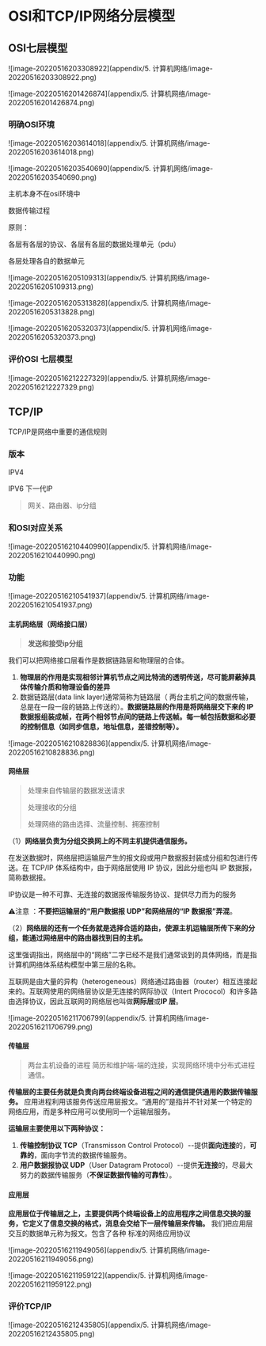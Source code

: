 # OSI和TCP/IP网络分层模型

## OSI七层模型

![image-20220516203308922](appendix/5. 计算机网络/image-20220516203308922.png)

![image-20220516201426874](appendix/5. 计算机网络/image-20220516201426874.png)



### 明确OSI环境

![image-20220516203614018](appendix/5. 计算机网络/image-20220516203614018.png)

![image-20220516203540690](appendix/5. 计算机网络/image-20220516203540690.png)

主机本身不在osi环境中



数据传输过程

原则：

各层有各层的协议、各层有各层的数据处理单元（pdu）

各层处理各自的数据单元

![image-20220516205109313](appendix/5. 计算机网络/image-20220516205109313.png)

![image-20220516205313828](appendix/5. 计算机网络/image-20220516205313828.png)

![image-20220516205320373](appendix/5. 计算机网络/image-20220516205320373.png)



### 评价OSI 七层模型

![image-20220516212227329](appendix/5. 计算机网络/image-20220516212227329.png)



## TCP/IP

TCP/IP是网络中重要的通信规则



### 版本

IPV4

IPV6 下一代IP

>   网关、路由器、ip分组



### 和OSI对应关系

![image-20220516210440990](appendix/5. 计算机网络/image-20220516210440990.png)





### 功能

![image-20220516210541937](appendix/5. 计算机网络/image-20220516210541937.png)



#### 主机网络层（网络接口层）

>    **发送和接受ip分组**

我们可以把网络接口层看作是数据链路层和物理层的合体。

1.   **物理层的作用是实现相邻计算机节点之间比特流的透明传送，尽可能屏蔽掉具体传输介质和物理设备的差异**
2.   数据链路层(data link layer)通常简称为链路层（ 两台主机之间的数据传输，总是在一段一段的链路上传送的）。**数据链路层的作用是将网络层交下来的 IP 数据报组装成帧，在两个相邻节点间的链路上传送帧。每一帧包括数据和必要的控制信息（如同步信息，地址信息，差错控制等）。**

![image-20220516210828836](appendix/5. 计算机网络/image-20220516210828836.png)



#### 网络层

>   处理来自传输层的数据发送请求
>
>   处理接收的分组
>
>   处理网络的路由选择、流量控制、拥塞控制

（1）**网络层负责为分组交换网上的不同主机提供通信服务。**

 在发送数据时，网络层把运输层产生的报文段或用户数据报封装成分组和包进行传送。在 TCP/IP 体系结构中，由于网络层使用 IP 协议，因此分组也叫 IP 数据报，简称数据报。

IP协议是一种不可靠、无连接的数据报传输服务协议、提供尽力而为的服务

⚠️注意 ：**不要把运输层的“用户数据报 UDP”和网络层的“IP 数据报”弄混**。

（2）**网络层的还有一个任务就是选择合适的路由，使源主机运输层所传下来的分组，能通过网络层中的路由器找到目的主机。**

这里强调指出，网络层中的“网络”二字已经不是我们通常谈到的具体网络，而是指计算机网络体系结构模型中第三层的名称。

互联网是由大量的异构（heterogeneous）网络通过路由器（router）相互连接起来的。互联网使用的网络层协议是无连接的网际协议（Intert Prococol）和许多路由选择协议，因此互联网的网络层也叫做**网际层**或**IP 层**。

![image-20220516211706799](appendix/5. 计算机网络/image-20220516211706799.png)



#### 传输层

>   两台主机设备的进程 简历和维护端-端的连接，实现网络环境中分布式进程通信。

**传输层的主要任务就是负责向两台终端设备进程之间的通信提供通用的数据传输服务。** 应用进程利用该服务传送应用层报文。“通用的”是指并不针对某一个特定的网络应用，而是多种应用可以使用同一个运输层服务。

**运输层主要使用以下两种协议：**

1.  **传输控制协议 TCP**（Transmisson Control Protocol）--提供**面向连接**的，**可靠的**，面向字节流的数据传输服务。
2.  **用户数据报协议 UDP**（User Datagram Protocol）--提供**无连接**的，尽最大努力的数据传输服务（**不保证数据传输的可靠性**）。





#### 应用层

**应用层位于传输层之上，主要提供两个终端设备上的应用程序之间信息交换的服务，它定义了信息交换的格式，消息会交给下一层传输层来传输。** 我们把应用层交互的数据单元称为报文。包含了各种 标准的网络应用协议

![image-20220516211949056](appendix/5. 计算机网络/image-20220516211949056.png)

![image-20220516211959122](appendix/5. 计算机网络/image-20220516211959122.png)



### 评价TCP/IP

![image-20220516212435805](appendix/5. 计算机网络/image-20220516212435805.png)